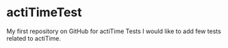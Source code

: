 # actiTimeTest
My first repository on GitHub for actiTime Tests
I would like to add few tests related to actiTime.
